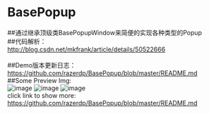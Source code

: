 # BasePopup

##通过继承顶级类BasePopupWindow来简便的实现各种类型的Popup</br>
##代码解析：</br>
  http://blog.csdn.net/mkfrank/article/details/50522666</br>
</br>
##Demo版本更新日志：</br>
  https://github.com/razerdp/BasePopup/blob/master/README.md</br>
##Some Preview Img:</br>
![image](https://github.com/razerdp/BasePopup/blob/master/img/comment_popup.gif)
![image](https://github.com/razerdp/BasePopup/blob/master/img/scale_popup.gif)
![image](https://github.com/razerdp/BasePopup/blob/master/img/slide_from_bottom_popup.gif)
</br>
click link to show more:</br>
https://github.com/razerdp/BasePopup/blob/master/README.md

